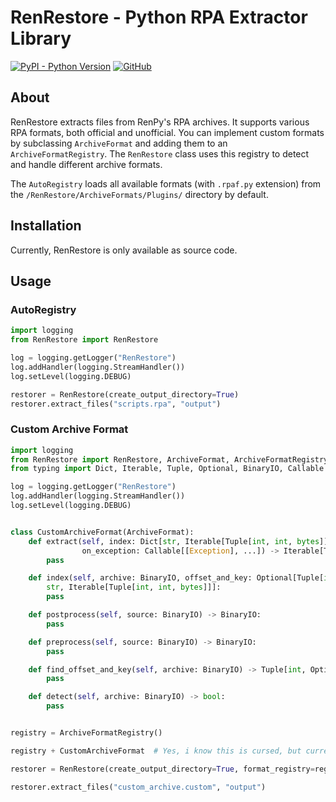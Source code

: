 # RenRestore - Python RPA Extractor Library

[![PyPI - Python Version](https://img.shields.io/badge/python-3.13-blue)](https://www.python.org/)
[![GitHub](https://img.shields.io/github/license/KilianSen/RenRestore)](https://github.com/KilianSen/RenRestore/blob/master/LICENSE)

## About

RenRestore extracts files from RenPy's RPA archives. It supports various RPA formats, both official and unofficial. You can implement custom formats by subclassing `ArchiveFormat` and adding them to an `ArchiveFormatRegistry`. The `RenRestore` class uses this registry to detect and handle different archive formats.

The `AutoRegistry` loads all available formats (with `.rpaf.py` extension) from the `/RenRestore/ArchiveFormats/Plugins/` directory by default.

## Installation

Currently, RenRestore is only available as source code. 

## Usage

### AutoRegistry
```python
import logging
from RenRestore import RenRestore

log = logging.getLogger("RenRestore")
log.addHandler(logging.StreamHandler())
log.setLevel(logging.DEBUG)

restorer = RenRestore(create_output_directory=True)
restorer.extract_files("scripts.rpa", "output")
```

### Custom Archive Format

```python
import logging
from RenRestore import RenRestore, ArchiveFormat, ArchiveFormatRegistry
from typing import Dict, Iterable, Tuple, Optional, BinaryIO, Callable

log = logging.getLogger("RenRestore")
log.addHandler(logging.StreamHandler())
log.setLevel(logging.DEBUG)


class CustomArchiveFormat(ArchiveFormat):
    def extract(self, index: Dict[str, Iterable[Tuple[int, int, bytes]]], archive: BinaryIO,
                on_exception: Callable[[Exception], ...]) -> Iterable[Tuple[str, Iterable[bytes]]]:
        pass

    def index(self, archive: BinaryIO, offset_and_key: Optional[Tuple[int, int]]) -> Dict[
        str, Iterable[Tuple[int, int, bytes]]]:
        pass

    def postprocess(self, source: BinaryIO) -> BinaryIO:
        pass

    def preprocess(self, source: BinaryIO) -> BinaryIO:
        pass

    def find_offset_and_key(self, archive: BinaryIO) -> Tuple[int, Optional[int]]:
        pass

    def detect(self, archive: BinaryIO) -> bool:
        pass


registry = ArchiveFormatRegistry()

registry + CustomArchiveFormat  # Yes, i know this is cursed, but currently the way to add an archive format to the registry.

restorer = RenRestore(create_output_directory=True, format_registry=registry)

restorer.extract_files("custom_archive.custom", "output")
```